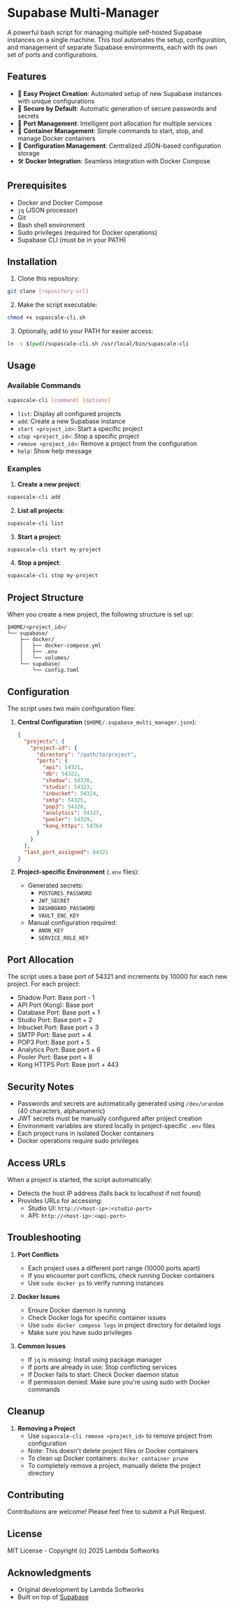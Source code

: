# Supabase Multi-Manager

A powerful bash script for managing multiple self-hosted Supabase instances on a single machine. This tool automates the setup, configuration, and management of separate Supabase environments, each with its own set of ports and configurations.

## Features

- 🚀 **Easy Project Creation**: Automated setup of new Supabase instances with unique configurations
- 🔐 **Secure by Default**: Automatic generation of secure passwords and secrets
- 🎯 **Port Management**: Intelligent port allocation for multiple services
- 🔄 **Container Management**: Simple commands to start, stop, and manage Docker containers
- 📝 **Configuration Management**: Centralized JSON-based configuration storage
- 🛠️ **Docker Integration**: Seamless integration with Docker Compose

## Prerequisites

- Docker and Docker Compose
- `jq` (JSON processor)
- Git
- Bash shell environment
- Sudo privileges (required for Docker operations)
- Supabase CLI (must be in your PATH)

## Installation

1. Clone this repository:
```bash
git clone [repository-url]
```

2. Make the script executable:
```bash
chmod +x supascale-cli.sh
```

3. Optionally, add to your PATH for easier access:
```bash
ln -s $(pwd)/supascale-cli.sh /usr/local/bin/supascale-cli
```

## Usage

### Available Commands

```bash
supascale-cli [command] [options]
```

- `list`: Display all configured projects
- `add`: Create a new Supabase instance
- `start <project_id>`: Start a specific project
- `stop <project_id>`: Stop a specific project
- `remove <project_id>`: Remove a project from the configuration
- `help`: Show help message

### Examples

1. **Create a new project**:
```bash
supascale-cli add
```

2. **List all projects**:
```bash
supascale-cli list
```

3. **Start a project**:
```bash
supascale-cli start my-project
```

4. **Stop a project**:
```bash
supascale-cli stop my-project
```

## Project Structure

When you create a new project, the following structure is set up:

```
$HOME/<project_id>/
└── supabase/
    ├── docker/
    │   ├── docker-compose.yml
    │   ├── .env
    │   └── volumes/
    └── supabase/
        └── config.toml
```

## Configuration

The script uses two main configuration files:

1. **Central Configuration** (`$HOME/.supabase_multi_manager.json`):
   ```json
   {
     "projects": {
       "project-id": {
         "directory": "/path/to/project",
         "ports": {
           "api": 54321,
           "db": 54322,
           "shadow": 54320,
           "studio": 54323,
           "inbucket": 54324,
           "smtp": 54325,
           "pop3": 54326,
           "analytics": 54327,
           "pooler": 54329,
           "kong_https": 54764
         }
       }
     },
     "last_port_assigned": 64321
   }
   ```

2. **Project-specific Environment** (`.env` files):
   - Generated secrets:
     - `POSTGRES_PASSWORD`
     - `JWT_SECRET`
     - `DASHBOARD_PASSWORD`
     - `VAULT_ENC_KEY`
   - Manual configuration required:
     - `ANON_KEY`
     - `SERVICE_ROLE_KEY`

## Port Allocation

The script uses a base port of 54321 and increments by 10000 for each new project. For each project:

- Shadow Port: Base port - 1
- API Port (Kong): Base port
- Database Port: Base port + 1
- Studio Port: Base port + 2
- Inbucket Port: Base port + 3
- SMTP Port: Base port + 4
- POP3 Port: Base port + 5
- Analytics Port: Base port + 6
- Pooler Port: Base port + 8
- Kong HTTPS Port: Base port + 443

## Security Notes

- Passwords and secrets are automatically generated using `/dev/urandom` (40 characters, alphanumeric)
- JWT secrets must be manually configured after project creation
- Environment variables are stored locally in project-specific `.env` files
- Each project runs in isolated Docker containers
- Docker operations require sudo privileges

## Access URLs

When a project is started, the script automatically:
- Detects the host IP address (falls back to localhost if not found)
- Provides URLs for accessing:
  - Studio UI: `http://<host-ip>:<studio-port>`
  - API: `http://<host-ip>:<api-port>`

## Troubleshooting

1. **Port Conflicts**
   - Each project uses a different port range (10000 ports apart)
   - If you encounter port conflicts, check running Docker containers
   - Use `sudo docker ps` to verify running instances

2. **Docker Issues**
   - Ensure Docker daemon is running
   - Check Docker logs for specific container issues
   - Use `sudo docker compose logs` in project directory for detailed logs
   - Make sure you have sudo privileges

3. **Common Issues**
   - If `jq` is missing: Install using package manager
   - If ports are already in use: Stop conflicting services
   - If Docker fails to start: Check Docker daemon status
   - If permission denied: Make sure you're using sudo with Docker commands

## Cleanup

1. **Removing a Project**
   - Use `supascale-cli remove <project_id>` to remove project from configuration
   - Note: This doesn't delete project files or Docker containers
   - To clean up Docker containers: `docker container prune`
   - To completely remove a project, manually delete the project directory

## Contributing

Contributions are welcome! Please feel free to submit a Pull Request.

## License

MIT License - Copyright (c) 2025 Lambda Softworks

## Acknowledgments

- Original development by Lambda Softworks
- Built on top of [Supabase](https://supabase.com/) 
